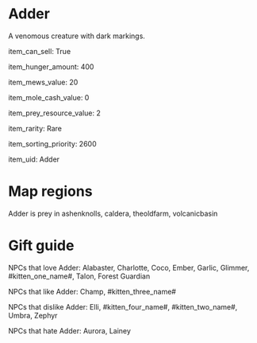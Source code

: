 # Adder

A venomous creature with dark markings.

item_can_sell: True

item_hunger_amount: 400

item_mews_value: 20

item_mole_cash_value: 0

item_prey_resource_value: 2

item_rarity: Rare

item_sorting_priority: 2600

item_uid: Adder

# Map regions

Adder is prey in ashenknolls, caldera, theoldfarm, volcanicbasin

# Gift guide

NPCs that love Adder: Alabaster, Charlotte, Coco, Ember, Garlic, Glimmer, #kitten_one_name#, Talon, Forest Guardian

NPCs that like Adder: Champ, #kitten_three_name#

NPCs that dislike Adder: Elli, #kitten_four_name#, #kitten_two_name#, Umbra, Zephyr

NPCs that hate Adder: Aurora, Lainey